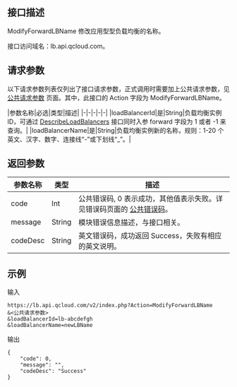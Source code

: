 ## 接口描述
 ModifyForwardLBName 修改应用型型负载均衡的名称。
 
接口访问域名：lb.api.qcloud.com。

## 请求参数
 以下请求参数列表仅列出了接口请求参数，正式调用时需要加上公共请求参数，见 [公共请求参数](/doc/api/244/4183) 页面。其中，此接口的 Action 字段为 ModifyForwardLBName。


|参数名称|必选|类型|描述|
|-|-|-|-|-|
|loadBalancerId|是|String|负载均衡实例 ID，可通过 <a href="http://tcecqpoc.fsphere.cn/document/api/214/1261" title="DescribeLoadBalancers">DescribeLoadBalancers</a> 接口同时入参 forward 字段为 1 或者 -1 来查询。|
|loadBalancerName|是|String|负载均衡实例新的名称，规则：1-20 个英文、汉字、数字、连接线“-”或下划线“_”。|
 
## 返回参数
 

|参数名称|类型|描述|
|-------|---|---------------|
|code|Int|公共错误码, 0 表示成功，其他值表示失败。详见错误码页面的 [公共错误码](/doc/api/244/1530)。|
|message|String|模块错误信息描述，与接口相关。|
|codeDesc|String|英文错误码，成功返回 Success，失败有相应的英文说明。|

## 示例
 
输入
```
https://lb.api.qcloud.com/v2/index.php?Action=ModifyForwardLBName
&<公共请求参数>
&loadBalancerId=lb-abcdefgh
&loadBalancerName=newLBName
```
输出
```
{
    "code": 0,
    "message": "",
    "codeDesc": "Success"
}
```

